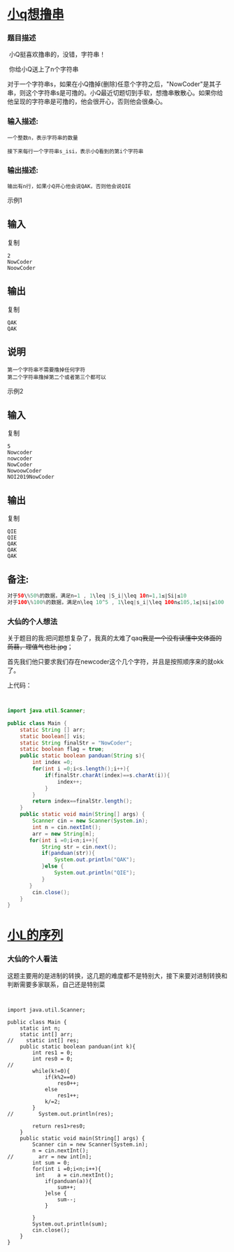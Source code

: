 # [小q想撸串](<https://ac.nowcoder.com/acm/contest/696/A>)

### 题目描述 

​    小Q挺喜欢撸串的，没错，字符串！

​    你给小Q送上了n个字符串

​    对于一个字符串s，如果在小Q撸掉(删除)任意个字符之后，"NowCoder"是其子串，则这个字符串s是可撸的。小Q最近切题切到手软，想撸串散散心。如果你给他呈现的字符串是可撸的，他会很开心，否则他会很桑心。

### 输入描述:

```
一个整数n，表示字符串的数量 

接下来每行一个字符串s_isi，表示小Q看到的第i个字符串
```

### 输出描述:

```
输出有n行，如果小Q开心他会说QAK，否则他会说QIE
```

示例1

## 输入

复制

```
2
NowCoder
NoowCoder
```

## 输出

复制

```
QAK
QAK
```

## 说明

```
第一个字符串不需要撸掉任何字符
第二个字符串撸掉第二个或者第三个都可以
```

示例2

## 输入

复制

```
5
Nowcoder
nowcoder
NowCoder
NowoowCoder
NOI2019NowCoder
```

## 输出

复制

```
QIE
QIE
QAK
QAK
QAK
```

## 备注:

```java
对于50\%50%的数据，满足n=1 , 1\leq |S_i|\leq 10n=1,1≤∣Si∣≤10
对于100\%100%的数据，满足n\leq 10^5 , 1\leq|s_i|\leq 100n≤105,1≤∣si∣≤100
```

### 大仙的个人想法

关于题目的我:把问题想复杂了，我真的太难了qaq~~我是一个没有读懂中文体面的蒟蒻，理值气也壮.jpg~~；

首先我们他只要求我们存在newcoder这个几个字符，并且是按照顺序来的就okk了。

上代码：

```java


import java.util.Scanner;

public class Main {
    static String [] arr;
    static boolean[] vis;
    static String finalStr = "NowCoder";
    static boolean flag = true;
    public static boolean panduan(String s){
        int index =0;
        for(int i =0;i<s.length();i++){
            if(finalStr.charAt(index)==s.charAt(i)){
                index++;
            }
        }
        return index==finalStr.length();
    }
    public static void main(String[] args) {
        Scanner cin = new Scanner(System.in);
        int n = cin.nextInt();
        arr = new String[n];
       for(int i =0;i<n;i++){
           String str = cin.next();
           if(panduan(str)){
               System.out.println("QAK");
           }else {
               System.out.println("QIE");
           }
       }
        cin.close();
    }
}

```

# [小L的序列]()

### 大仙的个人看法

 这题主要用的是进制的转换，这几题的难度都不是特别大，接下来要对进制转换和判断需要多家联系，自己还是特别菜

```


import java.util.Scanner;

public class Main {
    static int n;
    static int[] arr;
//    static int[] res;
    public static boolean panduan(int k){
        int res1 = 0;
        int res0 = 0;
//
        while(k!=0){
            if(k%2==0)
                res0++;
            else
                res1++;
            k/=2;
        }
//        System.out.println(res);

        return res1>res0;
    }
    public static void main(String[] args) {
        Scanner cin = new Scanner(System.in);
        n = cin.nextInt();
//        arr = new int[n];
        int sum = 0;
        for(int i =0;i<n;i++){
         int    a = cin.nextInt();
            if(panduan(a)){
                sum++;
            }else {
                sum--;
            }

        }
        System.out.println(sum);
        cin.close();
    }
}

```

